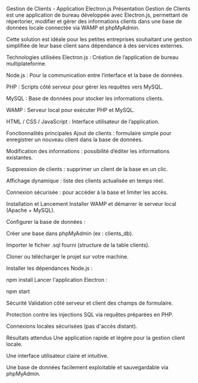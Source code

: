 Gestion de Clients - Application Electron.js
Présentation
Gestion de Clients est une application de bureau développée avec Electron.js, permettant de répertorier, modifier et gérer des informations clients dans une base de données locale connectée via WAMP et phpMyAdmin.

Cette solution est idéale pour les petites entreprises souhaitant une gestion simplifiée de leur base client sans dépendance à des services externes.

Technologies utilisées
Electron.js : Création de l’application de bureau multiplateforme.

Node.js : Pour la communication entre l’interface et la base de données.

PHP : Scripts côté serveur pour gérer les requêtes vers MySQL.

MySQL : Base de données pour stocker les informations clients.

WAMP : Serveur local pour exécuter PHP et MySQL.

HTML / CSS / JavaScript : Interface utilisateur de l’application.

Fonctionnalités principales
Ajout de clients : formulaire simple pour enregistrer un nouveau client dans la base de données.

Modification des informations : possibilité d’éditer les informations existantes.

Suppression de clients : supprimer un client de la base en un clic.

Affichage dynamique : liste des clients actualisée en temps réel.

Connexion sécurisée : pour accéder à la base et limiter les accès.

Installation et Lancement
Installer WAMP et démarrer le serveur local (Apache + MySQL).

Configurer la base de données :

Créer une base dans phpMyAdmin (ex : clients_db).

Importer le fichier .sql fourni (structure de la table clients).

Cloner ou télécharger le projet sur votre machine.

Installer les dépendances Node.js :

npm install
Lancer l'application Electron :

npm start

Sécurité
Validation côté serveur et client des champs de formulaire.

Protection contre les injections SQL via requêtes préparées en PHP.

Connexions locales sécurisées (pas d'accès distant).

Résultats attendus
Une application rapide et légère pour la gestion client locale.

Une interface utilisateur claire et intuitive.

Une base de données facilement exploitable et sauvegardable via phpMyAdmin.
